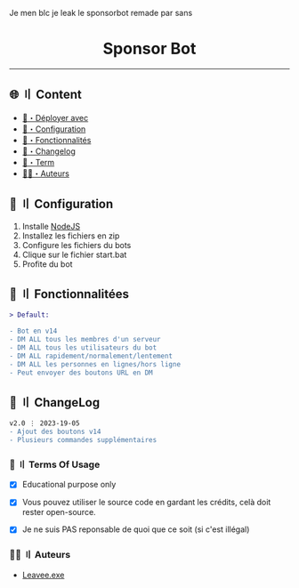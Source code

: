 Je men blc je leak le sponsorbot remade par sans
<h1 align="center">Sponsor Bot</h1>

---


## <a id="content"></a>🌐 〢 Content
- [📩・Déployer avec](#deploys)
- [🎉・Configuration](#setup)
- [🔰・Fonctionnalités](#features)
- [📝・Changelog](#changelog)
- [💼・Term](#terms)
- [🕵️‍♂️・Auteurs](#authors)


## <a id="setup"></a> 📁 〢 Configuration
1. Installe [NodeJS](https://nodejs.org/en)
2. Installez les fichiers en zip
3. Configure les fichiers du bots
4. Clique sur le fichier start.bat
5. Profite du bot




## <a id="features"></a>🔰 〢 Fonctionnalitées
```diff
> Default:

- Bot en v14
- DM ALL tous les membres d'un serveur
- DM ALL tous les utilisateurs du bot
- DM ALL rapidement/normalement/lentement
- DM ALL les personnes en lignes/hors ligne
- Peut envoyer des boutons URL en DM
```




## <a id="changelog"></a>💭 〢 ChangeLog

```diff
v2.0 ⋮ 2023-19-05
- Ajout des boutons v14
- Plusieurs commandes supplémentaires
```

### <a id="terms"></a>💼 〢 Terms Of Usage
- [x] Educational purpose only
- [x] Vous pouvez utiliser le source code en gardant les crédits, celà doit rester open-source.
- [x] Je ne suis PAS reponsable de quoi que ce soit (si c'est illégal)


### <a id="authors"></a>🕵️‍♂️ 〢 Auteurs
- [Leavee.exe](https://discord.gg/brigadefr)
